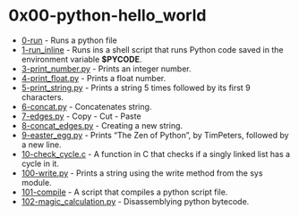 # 0x00-python-hello_world

- [0-run](https://github.com/CharlesMariga/alx-higher_level_programming/blob/main/0x00-python-hello_world/0-run) - Runs a python file
- [1-run_inline](https://github.com/CharlesMariga/alx-higher_level_programming/blob/main/0x00-python-hello_world/1-run_inline) - Runs ins a shell script that runs Python code saved in the environment variable **$PYCODE**.
- [3-print_number.py](https://github.com/CharlesMariga/alx-higher_level_programming/blob/main/0x00-python-hello_world/3-print_number.py) - Prints an integer number.
- [4-print_float.py](https://github.com/CharlesMariga/alx-higher_level_programming/blob/main/0x00-python-hello_world/4-print_float.py) - Prints a float number.
- [5-print_string.py](https://github.com/CharlesMariga/alx-higher_level_programming/blob/main/0x00-python-hello_world/5-print_string.py) - Prints a string 5 times followed by its first 9 characters.
- [6-concat.py](https://github.com/CharlesMariga/alx-higher_level_programming/blob/main/0x00-python-hello_world/6-concat.py) - Concatenates string.
- [7-edges.py](https://github.com/CharlesMariga/alx-higher_level_programming/blob/main/0x00-python-hello_world/7-edges.py) - Copy - Cut - Paste
- [8-concat_edges.py](https://github.com/CharlesMariga/alx-higher_level_programming/blob/main/0x00-python-hello_world/8-concat_edges.py) - Creating a new string.
- [9-easter_egg.py](https://github.com/CharlesMariga/alx-higher_level_programming/blob/main/0x00-python-hello_world/9-easter_egg.py) - Prints “The Zen of Python”, by TimPeters, followed by a new line.
- [10-check_cycle.c](https://github.com/CharlesMariga/alx-higher_level_programming/blob/main/0x00-python-hello_world/10-check_cycle.c) - A function in C that checks if a singly linked list has a cycle in it.
- [100-write.py](https://github.com/CharlesMariga/alx-higher_level_programming/blob/main/0x00-python-hello_world/100-write.py) - Prints a string using the write method from the sys module.
- [101-compile](https://github.com/CharlesMariga/alx-higher_level_programming/blob/main/0x00-python-hello_world/101-compile) - A script that compiles a python script file.
- [102-magic_calculation.py](https://github.com/CharlesMariga/alx-higher_level_programming/blob/main/0x00-python-hello_world/102-magic_calculation.py) - Disassemblying python bytecode.
